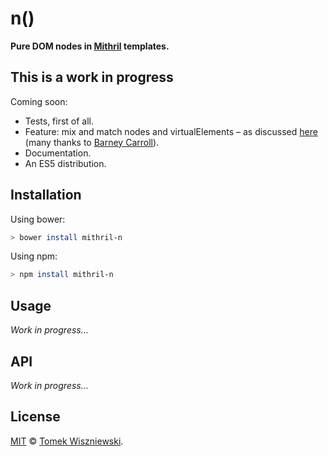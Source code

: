 n()
===

**Pure DOM nodes in [Mithril][] templates.**

[Mithril]: http://lhorie.github.io/mithril/




This is a work in progress
--------------------------

Coming soon:
- Tests, first of all.
- Feature: mix and match nodes and virtualElements – as discussed [here](https://github.com/lhorie/mithril.js/issues/326) (many thanks to [Barney Carroll](https://github.com/barneycarroll)).
- Documentation.
- An ES5 distribution.




Installation
------------

Using bower:
```sh
> bower install mithril-n
```

Using npm:
```sh
> npm install mithril-n
```




Usage
-----

_Work in progress…_




API
---

_Work in progress…_




License
-------

[MIT][] © [Tomek Wiszniewski][].




<!-- Links -->
[MIT]: ./License.md
[Tomek Wiszniewski]: https://github.com/tomekwi
